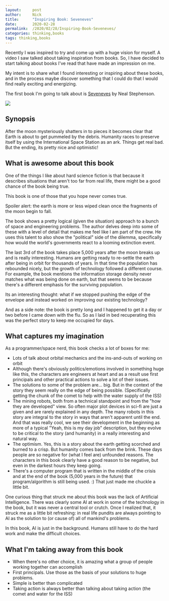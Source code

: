 ```yaml
---
layout:     post
author:     Nick
title:      "Inspiring Book: Seveneves"
date:       2020-02-28
permalink:  /2020/02/28/Inspiring-Book-Seveneves/
categories: thinking,books
tags: thinking,books
---
```

Recently I was inspired to try and come up with a huge vision for myself. A video I saw talked about taking inspiration from books. So, I have decided to start talking about books I've read that have made an impression on me.

My intent is to share what I found interesting or inspiring about these books, and in the process maybe discover something that I could do that I would find really exciting and energizing.

The first book I'm going to talk about is [Seveneves](https://amzn.to/394xK7U) by Neal Stephenson.

<a href="https://www.amazon.com/Seveneves-Novel-Neal-Stephenson-ebook/dp/B00LZWV8JO/ref=as_li_ss_il?crid=ZFB9ODZFH7LK&keywords=seveneves&qid=1582722414&sprefix=sevene,aps,153&sr=8-1&linkCode=li2&tag=nloadholtes0a-20&linkId=3fa438449c210651d978d6c802d44b0a&language=en_US" target="_blank"><img border="0" src="//ws-na.amazon-adsystem.com/widgets/q?_encoding=UTF8&ASIN=B00LZWV8JO&Format=_SL160_&ID=AsinImage&MarketPlace=US&ServiceVersion=20070822&WS=1&tag=nloadholtes0a-20&language=en_US" ></a><img src="https://ir-na.amazon-adsystem.com/e/ir?t=nloadholtes0a-20&language=en_US&l=li2&o=1&a=B00LZWV8JO" width="1" height="1" border="0" alt="" style="border:none !important; margin:0px !important;" />

## Synopsis
After the moon mysteriously shatters in to pieces it becomes clear that Earth is about to get pummeled by the debris. Humanity races to preserve itself by using the International Space Station as an ark. Things get real bad. But the ending, its pretty nice and optimistic!

## What is awesome about this book
One of the things I like about hard science fiction is that because it describes situations that aren't too far from real life, there might be a good chance of the book being true.

This book is one of those that you hope never comes true.

Spoiler alert: the earth is more or less wiped clean once the fragments of the moon begin to fall.

The book shows a pretty logical (given the situation) approach to a bunch of space and engineering problems. The author delves deep into some of these with a level of detail that makes me feel like I am part of the crew. He uses this talent to also show the "political" side of the dilemma, specifically how would the world's governments react to a looming extinction event. 

The last 3rd of the book takes place 5,000 years after the moon breaks up and is really interesting. Humans are getting ready to re-settle the earth after being in orbit for thousands of years. In that time the population has rebounded nicely, but the growth of technology followed a different course. For example, the book mentions the information storage density never matches what was being done on earth, but that seems to be because there's a different emphasis for the surviving population.

Its an interesting thought: what if we stopped pushing the edge of the envelope and instead worked on improving our existing technology?

And as a side note: the book is pretty long and I happened to get it a day or two before I came down with the flu. So as I laid in bed recuperating this was the perfect story to keep me occupied for days.

## What captures my imagination
As a programmer/space nerd, this book checks a lot of boxes for me:
* Lots of talk about orbital mechanics and the ins-and-outs of working on orbit
* Although there's obviously politics/emotions involved in something huge like this, the characters are engineers at heart and as a result use first principals and other practical actions to solve a lot of their issues.
* The solutions to some of the problem are... big. But in the context of the story they seem really on the edge of being possible. (Specifically getting the chunk of the comet to help with the water supply of the ISS)
* The mining robots, both from a technical standpoint and from the "how they are developed" view. So often major plot devices in sci-fi are just a given and are rarely explained in any depth. The many robots in this story are integral to the story in ways that aren't apparent until the end. And that was really cool, we see their development in the beginning as more of a typical "Yeah, this is my day job" description, but they evolve to be critical to the story (and humanity) in a really interesting and natural way.
* The optimism. Yes, this is a story about the earth getting scorched and burned to a crisp. But humanity comes back from the brink. These days people are so negative for (what I feel are) unfounded reasons. The characters in this book clearly have a good reason to be negative, but even in the darkest hours they keep going.
* There's a computer program that is written in the middle of the crisis and at the end of the book (5,000 years in the future) that program/algorithm is still being used. :) That just made me chuckle a little bit.

One curious thing that struck me about this book was the lack of Artificial Intelligence. There was clearly some AI at work in some of the technology in the book, but it was never a central tool or crutch. Once I realized that, it struck me as a little bit refreshing: in real life pundits are always pointing to AI as the solution to (or cause of) all of mankind's problems. 

In this book, AI is just in the background. Humans still have to do the hard work and make the difficult choices.

## What I'm taking away from this book
- When there's no other choice, it is amazing what a group of people working together can accomplish
- First principals. Use those as the basis of your solutions to huge problems.
- Simple is better than complicated
- Taking action is always better than talking about taking action (the comet and water for the ISS)
